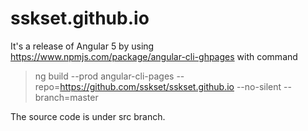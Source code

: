 # sskset.github.io

It's a release of Angular 5 by using https://www.npmjs.com/package/angular-cli-ghpages 
with command

> ng build --prod 
> angular-cli-pages --repo=https://github.com/sskset/sskset.github.io --no-silent --branch=master


The source code is under src branch.
